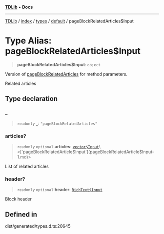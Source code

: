 [**TDLib**](../../../../../../README.md) • **Docs**

***

[TDLib](../../../../../../modules.md) / [index](../../../../../README.md) / [types](../../../README.md) / [default](../README.md) / pageBlockRelatedArticles$Input

# Type Alias: pageBlockRelatedArticles$Input

> **pageBlockRelatedArticles$Input**: `object`

Version of [pageBlockRelatedArticles](pageBlockRelatedArticles.md) for method parameters.

Related articles

## Type declaration

### \_

> `readonly` **\_**: `"pageBlockRelatedArticles"`

### articles?

> `readonly` `optional` **articles**: [`vector$Input`](vector$Input.md)\<[`pageBlockRelatedArticle$Input`](pageBlockRelatedArticle$Input-1.md)\>

List of related articles

### header?

> `readonly` `optional` **header**: [`RichText$Input`](RichText$Input.md)

Block header

## Defined in

dist/generated/types.d.ts:20645
